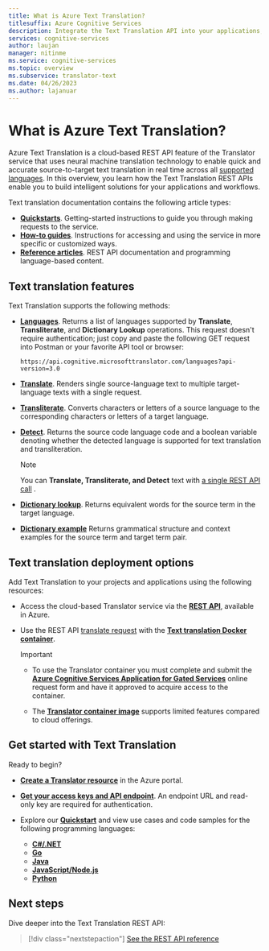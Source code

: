 ```yaml
---
title: What is Azure Text Translation?
titlesuffix: Azure Cognitive Services
description: Integrate the Text Translation API into your applications, websites, tools, and other solutions to provide multi-language user experiences.
services: cognitive-services
author: laujan
manager: nitinme
ms.service: cognitive-services
ms.topic: overview
ms.subservice: translator-text
ms.date: 04/26/2023
ms.author: lajanuar
---
```


# What is Azure Text Translation?

 Azure Text Translation is a cloud-based REST API feature of the Translator service that uses neural machine translation technology to enable quick and accurate source-to-target text translation in real time across all [supported languages](language-support.md). In this overview, you learn how the Text Translation REST APIs enable you to build intelligent solutions for your applications and workflows.

Text translation documentation contains the following article types:

* [**Quickstarts**](quickstart-translator.md). Getting-started instructions to guide you through making requests to the service.
* [**How-to guides**](how-to-create-translator-resource.md). Instructions for accessing and using the service in more specific or customized ways.
* [**Reference articles**](reference/v3-0-reference.md). REST API documentation and programming language-based content.

## Text translation features

 Text Translation supports the following methods:

* [**Languages**](reference/v3-0-languages.md). Returns a list of languages supported by **Translate**, **Transliterate**, and **Dictionary Lookup** operations. This request doesn't require authentication; just copy and paste the following GET request into Postman or your favorite API tool or browser:

    ```http
    https://api.cognitive.microsofttranslator.com/languages?api-version=3.0
    ```

* [**Translate**](reference/v3-0-translate.md#translate-to-multiple-languages). Renders single source-language text to multiple target-language texts with a single request.

* [**Transliterate**](reference/v3-0-transliterate.md). Converts characters or letters of a source language to the corresponding characters or letters of a target language.

* [**Detect**](reference/v3-0-detect.md). Returns the source code language code and a boolean variable denoting whether the detected language is supported for text translation and transliteration.

    > [!NOTE]
    > You can **Translate, Transliterate, and Detect** text with [a single REST API call](reference/v3-0-translate.md#translate-a-single-input-with-language-autodetection) .

* [**Dictionary lookup**](reference/v3-0-dictionary-lookup.md). Returns equivalent words for the source term in the target language.
* [**Dictionary example**](reference/v3-0-dictionary-examples.md) Returns grammatical structure and context examples for the source term and target term pair.

## Text translation deployment options

Add Text Translation to your projects and applications using the following resources:

* Access the cloud-based Translator service via the [**REST API**](reference/rest-api-guide.md), available in Azure.

* Use the REST API [translate request](containers/translator-container-supported-parameters.md) with the [**Text translation Docker container**](containers/translator-how-to-install-container.md).

    > [!IMPORTANT]
    >
    > * To use the Translator container you must complete and submit the [**Azure Cognitive Services Application for Gated Services**](https://aka.ms/csgate-translator) online request form and have it approved to acquire access to the container.
    >
    > * The [**Translator container image**](https://hub.docker.com/_/microsoft-azure-cognitive-services-translator-text-translation) supports limited features compared to cloud offerings.
    >

## Get started with Text Translation

Ready to begin?

* [**Create a Translator resource**](how-to-create-translator-resource.md "Go to the Azure portal.") in the Azure portal.

* [**Get your access keys and API endpoint**](how-to-create-translator-resource.md#authentication-keys-and-endpoint-url). An endpoint URL and read-only key are required for authentication.

* Explore our [**Quickstart**](quickstart-translator.md "Learn to use Translator via REST and a preferred programming language.") and view use cases and code samples for the following programming languages: 
  * [**C#/.NET**](quickstart-translator.md?tabs=csharp)
  * [**Go**](quickstart-translator.md?tabs=go)
  * [**Java**](quickstart-translator.md?tabs=java)
  * [**JavaScript/Node.js**](quickstart-translator.md?tabs=nodejs)
  * [**Python**](quickstart-translator.md?tabs=python)

## Next steps

Dive deeper into the Text Translation REST API:

> [!div class="nextstepaction"]
> [See the REST API reference](./reference/v3-0-reference.md)
